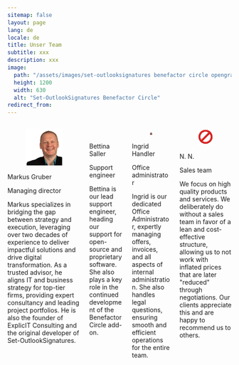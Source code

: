 ```yaml
---
sitemap: false
layout: page
lang: de
locale: de
title: Unser Team
subtitle: xxx
description: xxx
image:
  path: "/assets/images/set-outlooksignatures benefactor circle opengraph1200x630.png"
  height: 1200
  width: 630
  alt: "Set-OutlookSignatures Benefactor Circle"
redirect_from:
---
```



<div class="columns is-multiline">
    <div class="column is-one-quarter-desktop is-one-third-tablet is-half-tablet-mobile">
        <div class="card">
            <div class="card-image">
                <figure class="image is-1by1">
                <img
                    src="/assets/images/team/markusgruber.jpg"
                    alt="Markus Gruber"
                />
                </figure>
            </div>
            <div class="card-content">
                <div class="media">
                <div class="media-content">
                    <p class="title is-4">Markus Gruber</p>
                    <p class="subtitle is-6">Managing director</p>
                </div>
                </div>
                <div class="content">
                    <p>Markus specializes in bridging the gap between strategy and execution, leveraging over two decades of experience to deliver impactful solutions and drive digital transformation. As a trusted advisor, he aligns IT and business strategy for top-tier firms, providing expert consultancy and leading project portfolios. He is also the founder of ExplicIT Consulting and the original developer of Set-OutlookSignatures.</p>
                </div>
            </div>
        </div>
    </div>
    <div class="column is-one-quarter-desktop is-one-third-tablet is-half-tablet-mobile">
        <div class="card is-one-third-desktop is-half-tablet is-full-mobile">
            <div class="card-image">
                <figure class="image is-1by1">
                <img
                    src="/assets/images/team/bettinasaller.jpg"
                    alt="Bettina Saller"
                />
                </figure>
            </div>
            <div class="card-content">
                <div class="media">
                <div class="media-content">
                    <p class="title is-4">Bettina Saller</p>
                    <p class="subtitle is-6">Support engineer</p>
                </div>
                </div>
                <div class="content">
                    <p>Bettina is our lead support engineer, heading our support for open-source and proprietary software. She also plays a key role in the continued development of the Benefactor Circle add-on.</p>
                </div>
            </div>
        </div>
    </div>
    <div class="column is-one-quarter-desktop is-one-third-tablet is-half-tablet-mobile">
        <div class="card is-one-third-desktop is-half-tablet is-full-mobile">
            <div class="card-image">
                <figure class="image is-1by1">
                <img
                    src="/assets/images/team/ingridhandler.jpg"
                    alt="Ingrid Handler"
                />
                </figure>
            </div>
            <div class="card-content">
                <div class="media">
                <div class="media-content">
                    <p class="title is-4">Ingrid Handler</p>
                    <p class="subtitle is-6">Office administrator</p>
                </div>
                </div>
                <div class="content">
                    <p>Ingrid is our dedicated Office Administrator, expertly managing offers, invoices, and all aspects of internal administration. She also handles legal questions, ensuring smooth and efficient operations for the entire team.</p>
                </div>
            </div>
        </div>
    </div>
    <div class="column is-one-quarter-desktop is-one-third-tablet is-half-tablet-mobile">
        <div class="card is-one-third-desktop is-half-tablet is-full-mobile">
            <div class="card-image">
                <figure class="image is-1by1">
                <img
                    src="/assets/images/team/prohibit.jpg"
                    alt="N. N."
                />
                </figure>
            </div>
            <div class="card-content">
                <div class="media">
                <div class="media-content">
                    <p class="title is-4">N. N.</p>
                    <p class="subtitle is-6">Sales team</p>
                </div>
                </div>
                <div class="content">
                    <p>We focus on high quality products and services. We deliberately do without a sales team in favor of a lean and cost-effective structure, allowing us to not work with inflated prices that are later "reduced" through negotiations. Our clients appreciate this and are happy to recommend us to others.</p>
                </div>
            </div>
        </div>
    </div>
</div>
